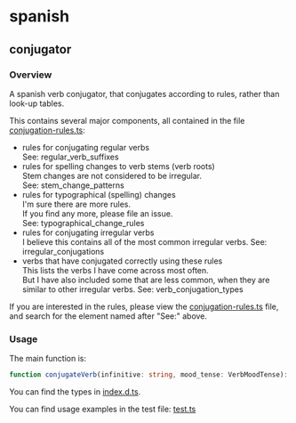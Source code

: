 # spanish

## conjugator

### Overview

A spanish verb conjugator, that conjugates according to rules, rather than look-up tables.

This contains several major components, all contained in the file [conjugation-rules.ts](./src/conjugator/conjugation-rules.ts):
- rules for conjugating regular verbs  
  See: regular_verb_suffixes
- rules for spelling changes to verb stems (verb roots)  
  Stem changes are not considered to be irregular.  
  See: stem_change_patterns
- rules for typographical (spelling) changes  
  I'm sure there are more rules.  
  If you find any more, please file an issue.  
  See: typographical_change_rules
- rules for conjugating irregular verbs  
  I believe this contains all of the most common irregular verbs.
  See: irregular_conjugations
- verbs that have conjugated correctly using   these rules  
  This lists the verbs I have come across most often.  
  But I have also included some that are less common, when they are similar to other irregular verbs. 
  See: verb_conjugation_types

If you are interested in the rules, please view the [conjugation-rules.ts](./src/conjugator/conjugation-rules.ts) file, and search for the element named after "See:" above.

### Usage

The main function is:
```typescript
function conjugateVerb(infinitive: string, mood_tense: VerbMoodTense): VerbConjugation
```

You can find the types in [index.d.ts](./src/conjugator/index.d.ts).

You can find usage examples in the test file: [test.ts](./src/conjugator/test.ts)